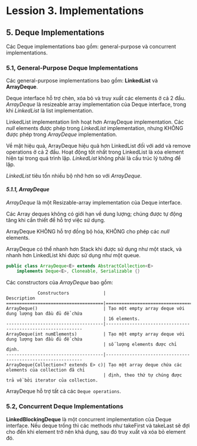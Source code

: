# Lession 3. Implementations

## 5. Deque Implementations

Các Deque implementations bao gồm: general-purpose và concurrent implementations. 


### 5.1, General-Purpose Deque Implementations

Các general-purpose implementations bao gồm: **LinkedList** và **ArrayDeque**. 

Deque interface hỗ trợ chèn, xóa bỏ và truy xuất các elements ở cả 2 đầu. *ArrayDeque* là resizeable array implementation của Deque interface, trong khi *LinkedList* là list implementation.

LinkedList implementation linh hoạt hơn ArrayDeque implementation. Các *null* elements được phép trong *LinkedList* implementation, nhưng KHÔNG được phép trong *ArrayDeque* implementation.

Về mặt hiệu quả, ArrayDeque hiệu quả hơn LinkedList đối với add và remove operations ở cả 2 đầu. Hoạt động tốt nhất trong LinkedList là xóa element hiện tại trong quá trình lặp. *LinkedList* không phải là cấu trúc lý tưởng để lặp.

*LinkedList* tiêu tốn nhiều bộ nhớ hơn so với *ArrayDeque*. 


#### *5.1.1, ArrayDeque*

*ArrayDeque* là một Resizable-array implementation của Deque interface. 

Các Array deques không có giới hạn về dung lượng; chúng được tự động tăng khi cần thiết để hỗ trợ việc sử dụng. 

ArrayDeque KHÔNG hỗ trợ đồng bộ hóa, KHÔNG cho phép các *null* elements. 

ArrayDeque có thể nhanh hơn Stack khi được sử dụng như một stack, và nhanh hơn LinkedList khi được sử dụng như một queue.

```java
public class ArrayDeque<E> extends AbstractCollection<E>
    implements Deque<E>, Cloneable, Serializable {}
```

Các constructors của *ArrayDeque* bao gồm:

```
            Constructors             |                       Description
=====================================|=============================================================
ArrayDeque()                         | Tạo một empty array deque với dung lượng ban đầu đủ để chứa
                                     | 16 elements.
-------------------------------------|-------------------------------------------------------------
ArrayDeque(int numElements)          | Tạo một empty array deque với dung lượng ban đầu đủ để chứa
                                     | số lượng elements được chỉ định.
-------------------------------------|-------------------------------------------------------------
ArrayDeque(Collection<? extends E> c)| Tạo một array deque chứa các elements của collection đã chỉ
                                     | định, theo thứ tự chúng được trả về bởi iterator của collection.
```

ArrayDeque hỗ trợ tất cả các `Deque operations`.


### 5.2, Concurrent Deque Implementations

**LinkedBlockingDeque** là một concurrent implementation của Deque interface. Nếu deque trống thì các methods như takeFirst và takeLast sẽ đợi cho đến khi element trở nên khả dụng, sau đó truy xuất và xóa bỏ element đó.